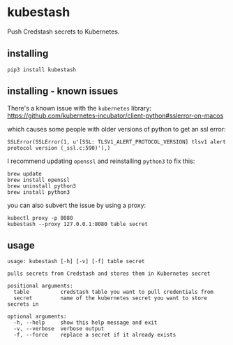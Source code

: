 # kubestash

Push Credstash secrets to Kubernetes.

## installing

```
pip3 install kubestash
```

## installing - known issues

There's a known issue with the `kubernetes` library: https://github.com/kubernetes-incubator/client-python#sslerror-on-macos

which causes some people with older versions of python to get an ssl error:

```
SSLError(SSLError(1, u'[SSL: TLSV1_ALERT_PROTOCOL_VERSION] tlsv1 alert protocol version (_ssl.c:590)'),)
```

I recommend updating `openssl` and reinstalling `python3` to fix this:

```
brew update
brew install openssl
brew uninstall python3
brew install python3
```

you can also subvert the issue by using a proxy:

```
kubectl proxy -p 8080
kubestash --proxy 127.0.0.1:8080 table secret
```

## usage

```
usage: kubestash [-h] [-v] [-f] table secret

pulls secrets from Credstash and stores them in Kubernetes secret

positional arguments:
  table          credstash table you want to pull credentials from
  secret         name of the kubernetes secret you want to store secrets in

optional arguments:
  -h, --help     show this help message and exit
  -v, --verbose  verbose output
  -f, --force    replace a secret if it already exists
```
